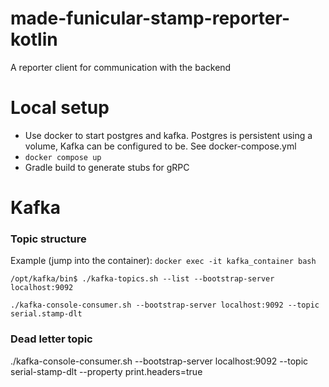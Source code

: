 # made-funicular-stamp-reporter-kotlin
A reporter client for communication with the backend

# Local setup
- Use docker to start postgres and kafka. Postgres is persistent using a volume, Kafka can be configured to be. See docker-compose.yml
- `docker compose up`
- Gradle build to generate stubs for gRPC


# Kafka
### Topic structure
Example (jump into the container): `docker exec -it kafka_container bash`
```
/opt/kafka/bin$ ./kafka-topics.sh --list --bootstrap-server localhost:9092
```
```
./kafka-console-consumer.sh --bootstrap-server localhost:9092 --topic serial.stamp-dlt
```

### Dead letter topic
./kafka-console-consumer.sh --bootstrap-server localhost:9092 --topic serial-stamp-dlt --property print.headers=true